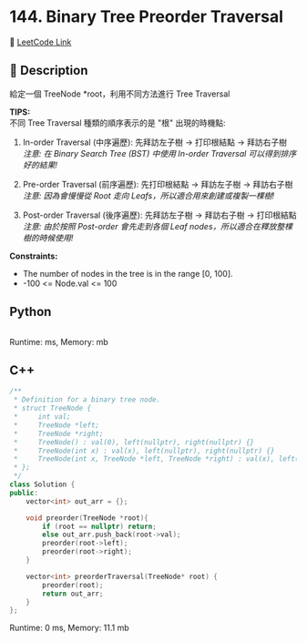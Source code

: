 # 144. Binary Tree Preorder Traversal

🔗 [LeetCode Link](https://leetcode.com/problems/binary-tree-preorder-traversal/)

## :beginner: Description

給定一個 TreeNode *root，利用不同方法進行 Tree Traversal

**TIPS:**  
不同 Tree Traversal 種類的順序表示的是 "根" 出現的時機點:

1. In-order Traversal (中序遍歷): 先拜訪左子樹 → 打印根結點 → 拜訪右子樹  
   *注意: 在 Binary Search Tree (BST) 中使用 In-order Traversal 可以得到排序好的結果!*

2. Pre-order Traversal (前序遍歷): 先打印根結點 → 拜訪左子樹 → 拜訪右子樹  
   *注意: 因為會慢慢從 Root 走向 Leafs，所以適合用來創建或複製一棵樹!*

3. Post-order Traversal (後序遍歷): 先拜訪左子樹 → 拜訪右子樹 → 打印根結點  
   *注意: 由於按照 Post-order 會先走到各個 Leaf nodes，所以適合在釋放整棵樹的時候使用!*

**Constraints:**  
* The number of nodes in the tree is in the range [0, 100].
* -100 <= Node.val <= 100

## Python 

```python

```
Runtime: ms, Memory: mb

## C++

```c++
/**
 * Definition for a binary tree node.
 * struct TreeNode {
 *     int val;
 *     TreeNode *left;
 *     TreeNode *right;
 *     TreeNode() : val(0), left(nullptr), right(nullptr) {}
 *     TreeNode(int x) : val(x), left(nullptr), right(nullptr) {}
 *     TreeNode(int x, TreeNode *left, TreeNode *right) : val(x), left(left), right(right) {}
 * };
 */
class Solution {
public:
    vector<int> out_arr = {};

    void preorder(TreeNode *root){
        if (root == nullptr) return;
        else out_arr.push_back(root->val);
        preorder(root->left);
        preorder(root->right);
    }

    vector<int> preorderTraversal(TreeNode* root) {
        preorder(root);
        return out_arr;
    }
};
```
Runtime: 0 ms, Memory: 11.1 mb

